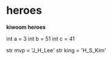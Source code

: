 # heroes
**kiwoom heroes**

int a = 3
int b = 51
int c = 41

str mvp = 'J_H_Lee'
str king = 'H_S_Kim'


